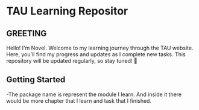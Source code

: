# TAU Learning Repositor

## GREETING

Hello! I'm Novel. Welcome to my learning journey through the TAU website. Here, you'll find my progress and updates as I complete new tasks. This repository will be updated regularly, so stay tuned! 🚀

## Getting Started

-The package name is represent the module I learn. And inside it there would be more chapter that I learn and task that I finished.
